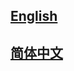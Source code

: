 ## <a href='https://mmengine.readthedocs.io/en/latest/'>English</a>

## <a href='https://mmengine.readthedocs.io/zh_CN/latest/'>简体中文</a>
